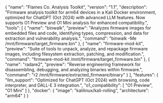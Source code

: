 {
  "name": "Flames Co. Analysis Toolkit",
  "version": "1.1",
  "description": "Firmware analysis toolkit for arm64 devices in a Kali Docker environment, optimized for ChatGPT (Oct 2024) with advanced LLM features. Now supports O1 Preview and O1 Mini analysis for enhanced compatibility.",
  "tools": [
    {
      "name": "binwalk",
      "preview": "Analyzes firmware images for embedded files and code, identifying types, compression, and data for extraction and vulnerability analysis.",
      "command": "binwalk -Me /mnt/firmware/target_firmware.bin"
    },
    {
      "name": "firmware-mod-kit",
      "preview": "Suite of tools to unpack, analyze, and repackage firmware images, including filesystem extraction, patching, and modification.",
      "command": "firmware-mod-kit /mnt/firmware/target_firmware.bin"
    },
    {
      "name": "radare2",
      "preview": "Reverse engineering framework for disassembling, debugging, and analyzing binaries within firmware.",
      "command": "r2 /mnt/firmware/extracted_firmware/binary"
    }
  ],
  "features": {
    "llm_support": "Optimized for ChatGPT (Oct 2024) with browsing, code interpreter, and DALL-E 3 integration.",
    "o1_compatibility": [
      "O1 Preview",
      "O1 Mini"
    ]
  },
  "docker": {
    "image": "kalilinux/kali-rolling",
    "architecture": "arm64"
  }
}
